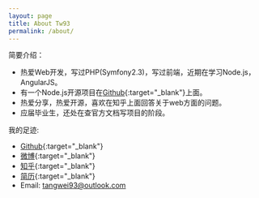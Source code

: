 ```yaml
---
layout: page
title: About Tw93
permalink: /about/
---
```


简要介绍：  

* 热爱Web开发，写过PHP(Symfony2.3)，写过前端，近期在学习Node.js，AngularJS。  
* 有一个Node.js开源项目在[Github](https://github.com/{{site.github_username}}//twMovie){:target="_blank"}上面。 
* 热爱分享，热爱开源，喜欢在知乎上面回答关于web方面的问题。 
* 应届毕业生，还处在查官方文档写项目的阶段。


我的足迹:

* [Github](https://github.com/{{site.github_username}}){:target="_blank"}
* [微博](http://weibo.com/{{site.sina_id}}){:target="_blank"}
* [知乎](http://www.zhihu.com/people/{{site.zhihu_id}}){:target="_blank"}
* [简历](https://github.com/tw93/Resume){:target="_blank"}
* Email: tangwei93@outlook.com
